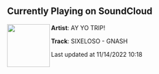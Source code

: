 ## Currently Playing on SoundCloud

[<img align="left" width="100" src="https://i1.sndcdn.com/artworks-9Mo2mD29qdndcQlL-yHoukg-t500x500.jpg">](https://soundcloud.com/ayyofree/sixeloso-gnash)

**Artist**: AY YO TRIP! 

**Track**: SIXELOSO - GNASH

Last updated at 11/14/2022 10:18

